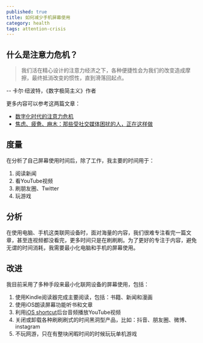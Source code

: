 ```yaml
---
published: true
title: 如何减少手机屏幕使用
category: health
tags: attention-crisis
---
```

## 什么是注意力危机？

> 我们活在精心设计的注意力经济之下，各种便捷性会为我们的改变造成摩擦，最终抵消改变的惯性，直到滑落回起点。

-- 卡尔·纽波特，《数字极简主义》作者

更多内容可以参考这两篇文章：
- [数字化时代的注意力危机](https://blog.goooooouwa.tk/society/2018/04/13/hooked.html)
- [焦虑、疲惫、麻木：那些受社交媒体困扰的人，正在这样做](http://www.woshipm.com/it/4502532.html)

## 度量

在分析了自己屏幕使用时间后，除了工作，我主要的时间用于：
1. 阅读新闻
1. 看YouTube视频
1. 刷朋友圈、Twitter
1. 玩游戏

## 分析

在使用电脑、手机这类联网设备时，面对海量的内容，我们很难专注看完一篇文章，甚至连视频都没看完，更多时间只是在刷刷刷。为了更好的专注于内容，避免无谓的时间消耗，我需要最小化电脑和手机的屏幕使用。

## 改进

我目前采用了多种手段来最小化联网设备的屏幕使用，包括：
1. 使用Kindle阅读器完成主要阅读，包括：书籍、新闻和漫画
1. 使用iOS朗读屏幕功能听书和文章
1. 利用[iOS shortcut](https://routinehub.co/shortcut/6622/)后台音频播放YouTube视频
1. 关闭或卸载各种刷刷刷式的时间黑洞型产品，比如：抖音、朋友圈、微博、instagram
1. 不玩网游，只在有整块闲暇时间的时候玩玩单机游戏
